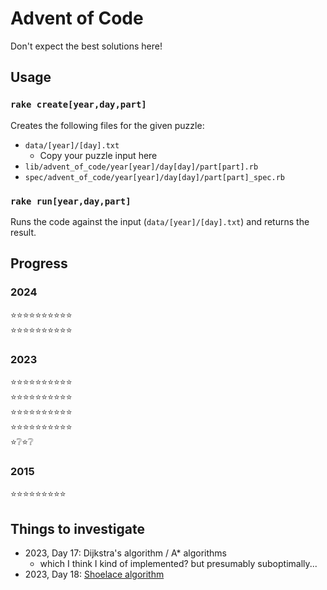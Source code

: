 # Advent of Code

Don't expect the best solutions here! 

## Usage

### `rake create[year,day,part]`

Creates the following files for the given puzzle:
* `data/[year]/[day].txt`
  * Copy your puzzle input here
* `lib/advent_of_code/year[year]/day[day]/part[part].rb`
* `spec/advent_of_code/year[year]/day[day]/part[part]_spec.rb`

### `rake run[year,day,part]`

Runs the code against the input (`data/[year]/[day].txt`) and returns the result.

## Progress

### 2024
⭐⭐⭐⭐⭐⭐⭐⭐⭐⭐<br />
⭐⭐⭐⭐⭐⭐⭐⭐⭐⭐

### 2023
⭐⭐⭐⭐⭐⭐⭐⭐⭐⭐<br />
⭐⭐⭐⭐⭐⭐⭐⭐⭐⭐<br />
⭐⭐⭐⭐⭐⭐⭐⭐⭐⭐<br />
⭐⭐⭐⭐⭐⭐⭐⭐⭐⭐<br />
⭐❔⭐❔

### 2015
⭐⭐⭐⭐⭐⭐⭐⭐⭐

## Things to investigate

* 2023, Day 17: Dijkstra's algorithm / A* algorithms
  * which I think I kind of implemented? but presumably suboptimally...
* 2023, Day 18: [Shoelace algorithm](https://www.themathdoctors.org/polygon-coordinates-and-areas/)
